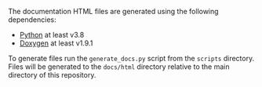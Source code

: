 The documentation HTML files are generated using the following dependencies:
 * [Python](https://www.python.org/downloads/) at least v3.8
 * [Doxygen](http://www.doxygen.nl/) at least v1.9.1

 To generate files run the `generate_docs.py` script from the `scripts` directory.
 Files will be generated to the `docs/html` directory relative to the main directory of this repository.
